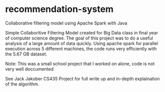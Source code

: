 # recommendation-system
Collaborative filtering model using Apache Spark with Java

Simple Collaboritive Filtering Model created for Big Data class in final year of computer science degree. The goal of this project was to do a useful analysis of a large amount of data quickly. Using apache spark for parallel execution across 5 different machines, the code runs very efficiently with the 5.67 GB dataset. 

Note: This was a small school project that I worked on alone, code is not very well doccumented 


See Jack Jakober CS435 Project for full write up and in-depth explaination of the algorithm. 
